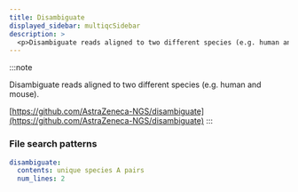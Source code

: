 ```yaml
---
title: Disambiguate
displayed_sidebar: multiqcSidebar
description: >
  <p>Disambiguate reads aligned to two different species (e.g. human and mouse).</p>
---
```


<!--
~~~~~ DO NOT EDIT ~~~~~
This file is autogenerated from the MultiQC module python docstring.
Do not edit the markdown, it will be overwritten.

File path for the source of this content: multiqc/modules/disambiguate/disambiguate.py
~~~~~~~~~~~~~~~~~~~~~~~
-->

:::note

<p>Disambiguate reads aligned to two different species (e.g. human and mouse).</p>

[https://github.com/AstraZeneca-NGS/disambiguate](https://github.com/AstraZeneca-NGS/disambiguate)
:::

### File search patterns

```yaml
disambiguate:
  contents: unique species A pairs
  num_lines: 2
```

